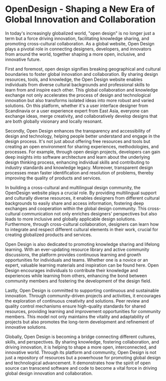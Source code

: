 # OpenDesign - Shaping a New Era of Global Innovation and Collaboration

In today's increasingly globalized world, "open design" is no longer just a term but a force driving innovation, facilitating knowledge sharing, and promoting cross-cultural collaboration. As a global website, Open Design plays a pivotal role in connecting designers, developers, and innovators from around the world, together shaping a more open, inclusive, and innovative future.

First and foremost, open design signifies breaking geographical and cultural boundaries to foster global innovation and collaboration. By sharing design resources, tools, and knowledge, the Open Design website enables individuals from diverse cultural backgrounds and professional skills to learn from and inspire each other. This global collaboration and knowledge exchange not only accelerates the process of design and technological innovation but also transforms isolated ideas into more robust and varied solutions. On this platform, whether it's a user interface designer from Scandinavia or a user experience expert from East Asia, everyone can exchange ideas, merge creativity, and collaboratively develop designs that are both globally visionary and locally resonant.

Secondly, Open Design enhances the transparency and accessibility of design and technology, helping people better understand and engage in the design process. It's not just about offering free resources and tools but creating an open environment for sharing experiences, methodologies, and processes. For example, through open design projects, developers can gain deep insights into software architecture and learn about the underlying design thinking process, enhancing individual skills and contributing to industry standards and knowledge legacy. Moreover, transparent design processes mean faster identification and resolution of problems, thereby improving the quality of products and services.

In building a cross-cultural and multilingual design community, the OpenDesign website plays a crucial role. By providing multilingual support and culturally diverse resources, it enables designers from different cultural backgrounds to easily share and access information, fostering deep exchanges and cooperation within the global design community. This cross-cultural communication not only enriches designers' perspectives but also leads to more inclusive and globally applicable design solutions. Furthermore, through cross-cultural collaboration, designers can learn how to integrate and respect different cultural elements in their work, crucial for creating globalized products and services.

Open Design is also dedicated to promoting knowledge sharing and lifelong learning. With an ever-updating resource library and active community discussions, the platform provides continuous learning and growth opportunities for individuals and teams. Whether one is a novice or an expert, valuable learning materials and inspiration can be found here. Open Design encourages individuals to contribute their knowledge and experiences while learning from others, enhancing the bond between community members and fostering the development of the design field.

Lastly, Open Design is committed to supporting continuous and sustainable innovation. Through community-driven projects and activities, it encourages the exploration of continuous creativity and solutions. Peer review and quality control mechanisms ensure high-quality standards for shared resources, providing learning and improvement opportunities for community members. This model not only maintains the vitality and adaptability of projects but also promotes the long-term development and refinement of innovative solutions.

Globally, Open Design is becoming a bridge connecting different cultures, skills, and perspectives. By sharing knowledge, fostering collaboration, and driving innovation, it is helping to shape a more open, interconnected, and innovative world. Through its platform and community, Open Design is not just a repository of resources but a powerhouse for promoting global design and technological advancement. It demonstrates how the spirit of open source can transcend software and code to become a vital force in driving global design innovation and collaboration.